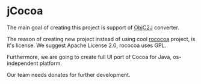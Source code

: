 # jCocoa #

The main goal of creating this project is support of [ObjC2J](http://code.google.com/p/objc2j/) converter.

The reason of creating new project instead of using cool [rococoa](http://code.google.com/p/rococoa/) project, is it's license. We suggest Apache License 2.0, rococoa uses GPL.

Furthermore, we are going to create full UI port of Cocoa for Java, os-independent platform.

Our team needs donates for further development.